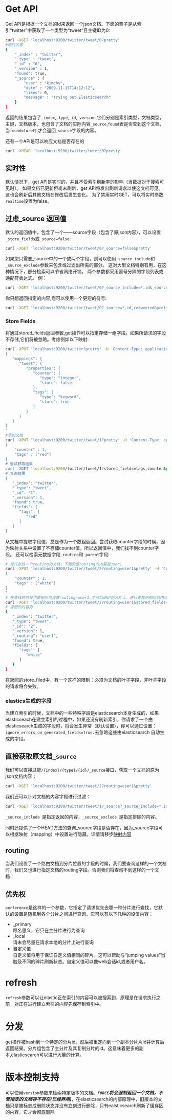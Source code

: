 # Get API
Get API是根据一个文档的Id来返回一个json文档。下面的粟子是从索引“twitter”中获取了一个类型为“tweet”且主键ID为0:

```sh
curl -XGET 'localhost:9200/twitter/tweet/0?pretty'
#响应内容
{
    "_index" : "twitter",
    "_type" : "tweet",
    "_id" : "0",
    "_version" : 1,
    "found": true,
    "_source" : {
        "user" : "kimchy",
        "date" : "2009-11-15T14:12:12",
        "likes": 0,
        "message" : "trying out Elasticsearch"
    }
}
```
返回的结果包含了`_index`,`_type`,`_id`,`_version`,它们分别是索引类型，文档类型，主键，文档版本，也包含了文档的实际内容`_source`,`found`表是否查到这个文档，当`found=ture时`,才会返回`_source`字段的内容。

还有一个API是可以响应文档是否存在的

```sh
curl -XHEAD 'localhost:9200/twitter/tweet/0?pretty'
```

## 实时性

默认情况下，get API是实时的，并且不受索引刷新率的影响（当数据对于搜索可见时）。 如果文档已更新但尚未刷新，get API将发出刷新请求以使这文档可见。 这也会刷新后其他文档在修改后发生变化。 为了禁用实时GET，可以将实时参数`realtime`设置为false。

## 过虑_source 返回值
默认的返回值中，包含了一个——source字段（包含了原json内容），可以设置`_store_fields`或`_source=false`:

```sh
curl -XGET 'localhost:9200/twitter/tweet/0?_source=false&pretty'
```
如果您只需要_source中的一个或两个字段，则可以使用`_source_include`和`_source_exclude`参数来包含或过滤出所需的部分。 这对大型文档特别有用，在这种情况下，部分检索可以节省网络开销。 两个参数都采用逗号分隔的字段列表或通配符表达式。 例：

```sh
curl -XGET 'localhost:9200/twitter/tweet/0?_source_include=*.id&_source_exclude=entities&pretty'
```

你只想返回指定的内容,您可以使用一个更短的符号:

```sh
curl -XGET 'localhost:9200/twitter/tweet/0?_source=*.id,retweeted&pretty'
```

### Store Fields
将通过stored_fields返回参数,get操作可以指定存储一组字段。如果所请求的字段不存储,它们将被忽略。考虑例如以下映射:

```sh
curl -XPUT 'localhost:9200/twitter?pretty' -H 'Content-Type: application/json' -d'
{
   "mappings": {
      "tweet": {
         "properties": {
            "counter": {
               "type": "integer",
               "store": false
            },
            "tags": {
               "type": "keyword",
               "store": true
            }
         }
      }
   }
}
'
#添加文档
curl -XPUT 'localhost:9200/twitter/tweet/1?pretty' -H 'Content-Type: application/json' -d'
{
    "counter" : 1,
    "tags" : ["red"]
}
# 尝试获取结果
curl -XGET 'localhost:9200/twitter/tweet/1?stored_fields=tags,counter&pretty'
# 查询结果
{
   "_index": "twitter",
   "_type": "tweet",
   "_id": "1",
   "_version": 1,
   "found": true,
   "fields": {
      "tags": [
         "red"
      ]
   }
}

```

从文档中提取字段值，总是作为一个数组返回。尝试获取counter字段的时候，因为映射关系中设置了不存储counter值，所以返回值中，我们找不到counter字段。
还可以检索元数据字段`_routing`和`_parent`字段:

```sh
# 首先存放一个routing的文档，下面的值routing的内容是user1
curl -XPUT 'localhost:9200/twitter/tweet/2?routing=user1&pretty' -H 'Content-Type: application/json' -d'
{
    "counter" : 1,
    "tags" : ["white"]
}
'
# 在查找的时候也要相应地设置routing=user1,才可以确定到分片上，进行查找到相应的内容。
curl -XGET 'localhost:9200/twitter/tweet/2?routing=user1&stored_fields=tags,counter&pretty'
# 返回的内容为
{
   "_index": "twitter",
   "_type": "tweet",
   "_id": "2",
   "_version": 1,
   "_routing": "user1",
   "found": true,
   "fields": {
      "tags": [
         "white"
      ]
   }
}
```

在返回的store_filed中，有一个这样的限制：必须为文档的叶子字段，非叶子字段的请求将会失败。

### elastics生成的字段

当建立索引的时候，文档中的一些特殊字段是elasticsearch本身生成的，如果elasticseach在建立索引的过程中，如果还没有刷新索引，你请求了一个由elasticsearch生成的字段时，将会发生异常（默认设置），你可以通过设置：`ignore_errors_on_generated_fields=true.`去忽略这些由elasticsearch 自动生成的字段。

## 直接获取原文档`_source`
我们可以直接过能`/{index}/{type}/{id}/_source`接口，获取一个文档的原为json文档内容：

```sh
curl -XGET 'localhost:9200/twitter/tweet/2?routing=user1&pretty'
```    

我们还可以针对文档的内容字段进行过滤：

```sh
curl -XGET 'localhost:9200/twitter/tweet/1/_source?_source_include=*.id&_source_exclude=entities'&pretty'
```

`_source_include `是指定返回的内容，`_source_exclude `是指定排除的内容。

同时还提供了一个HEAD方法的查询_source字段是否存在，因为_source字段可以根据映射（mapping）中设置进行隐藏。详情请移步[映射内容](https://www.elastic.co/guide/en/elasticsearch/reference/5.4/mapping-source-field.html)

## routing 
当我们设置了一个路由文档到分片位置的字段的时候，我们要查询这样的一个文档时，我们又也进行指定文档的routing字段。否则我们将查询不到这样的一个文档：

## 优先权
`perference`是这样的一个参数，它指定了请求优先去哪一种分片进行查找，它默认的设置是随机到各个分片之间进行查询。它可以有以下几种的设值内容：

* _primary  
顾名思义，它只在主分片进行为查询
* _local  
请未会尽量在请求本地的分片上进行查询
* 自定义值  
自定义值将用于保证自定义值相同的碎片。这可以帮助与“jumping values”当触及不同的碎片刷新状态。自定义值可以像web会话id,或者用户名。

# refresh 
`refresh`参数可以让elastic正在索引的内容可以被搜索到，原理是在请求执行之前，对正在进行建立索引的内容先保存到索引中。

# 分发 
get操作被hash到一个特定的分片id。然后被重定向到一个副本分片片id并计算后返回结果。分片组包含了主分片及其复制分片的id。这意味着更多的副本,elasticsearch可以进行大量的计算。

# 版本控制支持

可以使用`version`参数来检索特定版本的文档。___`FORCE`将会强制返回一个文档，不管指定的文档存不存在(已经弃用)___，在elasticsearch的内部原理中，旧版本的文档只是被标志成删除状态并没有立刻进行删除，只有ealsticsearch刷新了缓存区的内容，它才会彻底删除





